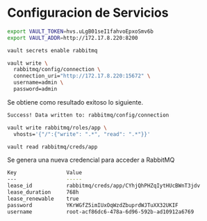 # Configuracion de Servicios

```sh
export VAULT_TOKEN=hvs.uLgB01seI1fahvoEpxoSmv6b 
export VAULT_ADDR=http://172.17.8.220:8200
```

```sh
vault secrets enable rabbitmq
```

```sh
vault write \
  rabbitmq/config/connection \
  connection_uri="http://172.17.8.220:15672" \
  username=admin \
  password=admin
```

Se obtiene como resultado exitoso lo siguiente.

```txt
Success! Data written to: rabbitmq/config/connection
```

```sh
vault write rabbitmq/roles/app \
  vhosts='{"/":{"write": ".*", "read": ".*"}}'
```

```sh
vault read rabbitmq/creds/app
```

Se genera una nueva credencial para acceder a RabbitMQ

```sh
Key                Value
---                -----
lease_id           rabbitmq/creds/app/CYhjQhPHZqIytHUcBWnT3jdv
lease_duration     768h
lease_renewable    true
password           YKrWGfZ5imIUxOqWzdZbuprdWJTuXX32UKIF
username           root-acf86dc6-478a-6d96-592b-ad10912a6769
```
